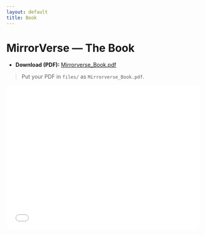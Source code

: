 ```yaml
---
layout: default
title: Book
---
```


# MirrorVerse — The Book

- **Download (PDF):** [Mirrorverse_Book.pdf](/files/Mirrorverse_Book.pdf)

> Put your PDF in `files/` as `Mirrorverse_Book.pdf`.

<iframe src="/files/Mirrorverse_Book.pdf" style="width:100%;aspect-ratio:4/3;border:1px solid var(--border);border-radius:12px;"></iframe>

